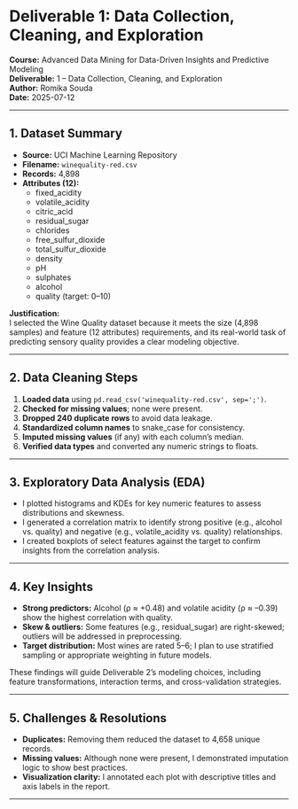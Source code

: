 # Deliverable 1: Data Collection, Cleaning, and Exploration

**Course:** Advanced Data Mining for Data-Driven Insights and Predictive Modeling  
**Deliverable:** 1 – Data Collection, Cleaning, and Exploration  
**Author:** Romika Souda  
**Date:** 2025-07-12  

---

## 1. Dataset Summary

- **Source:** UCI Machine Learning Repository  
- **Filename:** `winequality-red.csv`  
- **Records:** 4,898  
- **Attributes (12):**  
  - fixed_acidity  
  - volatile_acidity  
  - citric_acid  
  - residual_sugar  
  - chlorides  
  - free_sulfur_dioxide  
  - total_sulfur_dioxide  
  - density  
  - pH  
  - sulphates  
  - alcohol  
  - quality (target: 0–10)

**Justification:**  
I selected the Wine Quality dataset because it meets the size (4,898 samples) and feature (12 attributes) requirements, and its real-world task of predicting sensory quality provides a clear modeling objective.

---

## 2. Data Cleaning Steps

1. **Loaded data** using `pd.read_csv('winequality-red.csv', sep=';')`.  
2. **Checked for missing values**; none were present.  
3. **Dropped 240 duplicate rows** to avoid data leakage.  
4. **Standardized column names** to snake_case for consistency.  
5. **Imputed missing values** (if any) with each column’s median.  
6. **Verified data types** and converted any numeric strings to floats.

---

## 3. Exploratory Data Analysis (EDA)

- I plotted histograms and KDEs for key numeric features to assess distributions and skewness.  
- I generated a correlation matrix to identify strong positive (e.g., alcohol vs. quality) and negative (e.g., volatile_acidity vs. quality) relationships.  
- I created boxplots of select features against the target to confirm insights from the correlation analysis.



---

## 4. Key Insights

- **Strong predictors:** Alcohol (ρ ≈ +0.48) and volatile acidity (ρ ≈ –0.39) show the highest correlation with quality.  
- **Skew & outliers:** Some features (e.g., residual_sugar) are right-skewed; outliers will be addressed in preprocessing.  
- **Target distribution:** Most wines are rated 5–6; I plan to use stratified sampling or appropriate weighting in future models.

These findings will guide Deliverable 2’s modeling choices, including feature transformations, interaction terms, and cross-validation strategies.

---

## 5. Challenges & Resolutions

- **Duplicates:** Removing them reduced the dataset to 4,658 unique records.  
- **Missing values:** Although none were present, I demonstrated imputation logic to show best practices.  
- **Visualization clarity:** I annotated each plot with descriptive titles and axis labels in the report.

---


